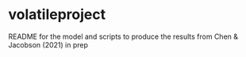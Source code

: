 # volatileproject

README for the model and scripts to produce the results from Chen & Jacobson (2021) in prep
